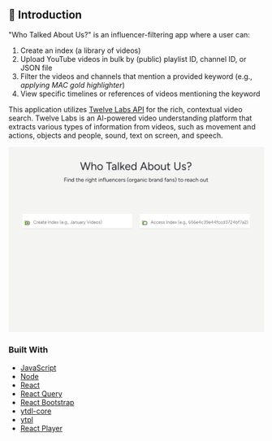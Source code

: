 ## 👋 Introduction

"Who Talked About Us?" is an influencer-filtering app where a user can:

1. Create an index (a library of videos)
2. Upload YouTube videos in bulk by (public) playlist ID, channel ID, or JSON file
3. Filter the videos and channels that mention a provided keyword (e.g., _applying MAC gold highlighter_)
4. View specific timelines or references of videos mentioning the keyword

This application utilizes [Twelve Labs API](https://docs.twelvelabs.io/docs) for the rich, contextual video search. Twelve Labs is an AI-powered video understanding platform that extracts various types of information from videos, such as movement and actions, objects and people, sound, text on screen, and speech.

  <img src="frontPage.png" alt="frontPage screenshot" />

### Built With

- [JavaScript](https://developer.mozilla.org/en-US/docs/Web/JavaScript)
- [Node](https://nodejs.org/en)
- [React](https://react.dev/)
- [React Query](https://tanstack.com/query/latest)
- [React Bootstrap](https://react-bootstrap.netlify.app/)
- [ytdl-core](https://www.npmjs.com/package/ytdl-core)
- [ytpl](https://www.npmjs.com/package/ytpl)
- [React Player](https://www.npmjs.com/package/react-player)
